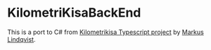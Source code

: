 # KilometriKisaBackEnd

This is a port to C# from [Kilometrikisa Typescript project](https://github.com/markusl/kilometrikisa) by [Markus Lindqvist](https://github.com/markusl).




